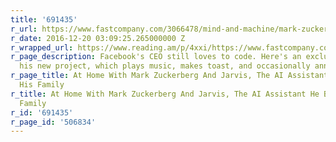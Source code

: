 ```yaml
---
title: '691435'
r_url: https://www.fastcompany.com/3066478/mind-and-machine/mark-zuckerberg-jarvis
r_date: 2016-12-20 03:09:25.265000000 Z
r_wrapped_url: https://www.reading.am/p/4xxi/https://www.fastcompany.com/3066478/mind-and-machine/mark-zuckerberg-jarvis
r_page_description: Facebook's CEO still loves to code. Here's an exclusive peek at
  his new project, which plays music, makes toast, and occasionally annoys his wife.
r_page_title: At Home With Mark Zuckerberg And Jarvis, The AI Assistant He Built For
  His Family
r_title: At Home With Mark Zuckerberg And Jarvis, The AI Assistant He Built For His
  Family
r_id: '691435'
r_page_id: '506834'
---
```


